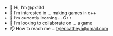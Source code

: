 - 👋 Hi, I’m @px13d
- 👀 I’m interested in ... making games in c++
- 🌱 I’m currently learning ... C++
- 💞️ I’m looking to collaborate on ... a game
- 📫 How to reach me ... tyler.cathey5@gmail.com

<!---
px13d/px13d is a ✨ special ✨ repository because its `README.md` (this file) appears on your GitHub profile.
You can click the Preview link to take a look at your changes.
--->
